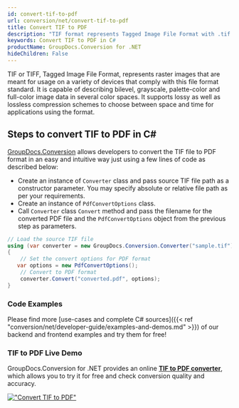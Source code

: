 ```yaml
---
id: convert-tif-to-pdf
url: conversion/net/convert-tif-to-pdf
title: Convert TIF to PDF
description: "TIF format represents Tagged Image File Format with .tif extension. Learn how to convert TIF to PDF file programmatically in C# language using GroupDocs.Conversion for .NET library."
keywords: Convert TIF to PDF in C#
productName: GroupDocs.Conversion for .NET
hideChildren: False
---
```


TIF or TIFF, Tagged Image File Format, represents raster images that are meant for usage on a variety of devices that comply with this file format standard. It is capable of describing bilevel, grayscale, palette-color and full-color image data in several color spaces. It supports lossy as well as lossless compression schemes to choose between space and time for applications using the format.

## Steps to convert TIF to PDF in C#

[GroupDocs.Conversion](https://products.groupdocs.com/conversion/net) allows developers to convert the TIF file to PDF format in an easy and intuitive way just using a few lines of code as described below:

* Create an instance of `Converter` class and pass source TIF file path as a constructor parameter. You may specify absolute or relative file path as per your requirements. 
* Create an instance of `PdfConvertOptions` class.
* Call `Converter` class `Convert` method and pass the filename for the converted PDF file and the `PdfConvertOptions` object from the previous step as parameters.

```csharp
// Load the source TIF file
using (var converter = new GroupDocs.Conversion.Converter("sample.tif"))
{
    // Set the convert options for PDF format
   var options = new PdfConvertOptions();
    // Convert to PDF format
    converter.Convert("converted.pdf", options);
}
```

### Code Examples

Please find more [use-cases and complete C# sources]({{< ref "conversion/net/developer-guide/examples-and-demos.md" >}}) of our backend and frontend examples and try them for free!

### TIF to PDF Live Demo

GroupDocs.Conversion for .NET provides an online [**TIF to PDF converter**](https://products.groupdocs.app/conversion/tif-to-pdf), which allows you to try it for free and check conversion quality and accuracy.

[!["Convert TIF to PDF"](conversion/net/images/convert-to-pdf/convert-tif-to-pdf.png)](https://products.groupdocs.app/conversion/tif-to-pdf)